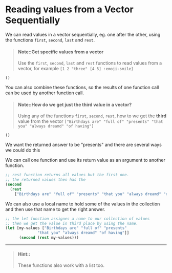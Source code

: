 # Reading values from a Vector Sequentially

We can read values in a vector sequentially, eg. one after the other, using the functions `first`, `second`, `last` and `rest`.

> #### Note::Get specific values from a vector
> Use the `first`, `second`, `last` and `rest` functions to read values from a vector, for example `[1 2 "three" [4 5] :emoji-smile]`
```eval-clojure
()
```

You can also combine these functions, so the results of one function call can be used by another function call.


> #### Note::How do we get just the third value in a vector?
> Using any of the functions `first`, `second`, `rest`, how to we get the **third** value from the vector `["Birthdays are" "full of" "presents" "that you" "always dreamd" "of having"]`
```eval-clojure
()
```

<!--sec data-title="Reveal answer..." data-id="answer002" data-collapse=true ces-->

We want the returned answer to be "presents" and there are several ways we could do this

We can call one function and use its return value as an argument to another function.

```clojure
;; rest function returns all values but the first one.
;; the returned values then has the
(second
  (rest
    ["Birthdays are" "full of" "presents" "that you" "always dreamd" "of having"]))
```

We can also use a local name to hold some of the values in the collection and then use that name to get the right answer.


```clojure
;; the let function assignes a name to our collection of values
;; then we get the value in third place by using the name.
(let [my-values ["Birthdays are" "full of" "presents"
              "that you" "always dreamd" "of having"]]
      (second (rest my-values)))
```

<!--endsec-->


------------------------------------------

> #### Hint::
>  These functions also work with a list too.
